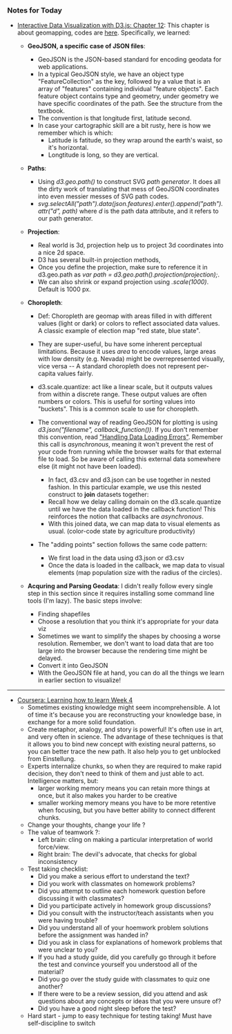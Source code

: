 ### Notes for Today

* [Interactive Data Visualization with D3.js: Chapter 12](http://chimera.labs.oreilly.com/books/1230000000345/ch12.html): This chapter is about geomapping, codes are [here](https://github.com/alignedleft/d3-book/tree/master/chapter_12). Specifically, we learned:

	* **GeoJSON, a specific case of JSON files**:
		
		* GeoJSON is the JSON-based standard for encoding geodata for web applications.
		* In a typical GeoJSON style, we have an object type "FeatureCollection" as the key, followed by a value that is an array of "features" containing individual "feature objects". Each feature object contains type and geometry, under geometry we have specific coordinates of the path. See the structure from the textbook.
		* The convention is that longitude first, latitude second.
		* In case your cartographic skill are a bit rusty, here is how we remember which is which:
			* Latitude is fatitude, so they wrap around the earth's waist, so it's horizontal.
			* Longtitude is long, so they are vertical.

	* **Paths**: 
		
		* Using _d3.geo.path()_ to construct SVG _path generator_. It does all the dirty work of translating that mess of GeoJSON coordinates into even messier messes of SVG path codes.
		* _svg.selectAll("path").data(json.features).enter().append("path").attr("d", path)_ where _d_ is the path data attribute, and it refers to our path generator.

	* **Projection**:

		* Real world is 3d, projection help us to project 3d coordinates into a nice 2d space.
		* D3 has several built-in projection methods, 
		* Once you define the projection, make sure to reference it in d3.geo.path as _var path = d3.geo.path().projection(projection);_.
		* We can also shrink or expand projection using _.scale(1000)_. Default is 1000 px.

	* **Choropleth**:
		
		* Def: Choropleth are geomap with areas filled in with different values (light or dark) or colors to reflect associated data values. A classic example of election map "red state, blue state".
		* They are super-useful, bu have some inherent perceptual limitations. Because it uses _area_ to encode values, large areas with low density (e.g. Nevada) might be overrepresented visually, vice versa -- A standard choropleth does not represent per-capita values fairly.


		* d3.scale.quantize: act like a linear scale, but it outputs values from within a discrete range. These output values are often numbers or colors. This is useful for sorting values into "buckets". This is a common scale to use for choropleth.


		* The conventional way of reading GeoJSON for plotting is using _d3.json("filename", callback_function())_. If you don't remember this convention, read ["Handling Data Loading Errors"](http://chimera.labs.oreilly.com/books/1230000000345/ch05.html#_data). Remember this call is _asynchronous_, meaning it won't prevent the rest of your code from running while the browser waits for that external file to load. So be aware of calling this external data somewhere else (it might not have been loaded).
			* In fact, d3.csv and d3.json can be use together in nested fashion. In this particular example, we use this nested construct to **join** datasets together:
			* Recall how we delay calling domain on the d3.scale.quantize until we have the data loaded in the callback function! This reinforces the notion that callbacks are _asynchronous_.
			* With this joined data, we can map data to visual elements as usual. (color-code state by agriculture productivity) 
		

		* The "adding points" section follows the same code pattern:
			* We first load in the data using d3.json or d3.csv
			* Once the data is loaded in the callback, we map data to visual elements (map population size with the radius of the circles).
		
	* **Acquring and Parsing Geodata**: I didn't really follow every single step in this section since it requires installing some command line tools (I'm lazy). The basic steps involve:
		* Finding shapefiles
		* Choose a resolution that you think it's appropriate for your data viz
		* Sometimes we want to simplify the shapes by choosing a worse resolution. Remember, we don't want to load data that are too large into the browser because the rendering time might be delayed.
		* Convert it into GeoJSON
		* With the GeoJSON file at hand, you can do all the things we learn in earlier section to visualize!

---

* [Coursera: Learning how to learn Week 4]()
	* Sometimes existing knowledge might seem incomprehensible. A lot of time it's because you are reconstructing your knowledge base, in exchange for a more solid foundation.
	* Create metaphor, analogy, and story is powerful! It's often use in art, and very often in science. The advantage of these techniques is that it allows you to bind new concept with existing neural patterns, so you can better trace the new path. It also help you to get unblocked from Einstellung.
	* Experts internalize chunks, so when they are required to make rapid decision, they don't need to think of them and just able to act. Intelligence matters, but:
		* larger working memory means you can retain more things at once, but it also makes you harder to be creative
		* smaller working memory means you have to be more retentive when focusing, but you have better ability to connect different chunks.
	* Change your thoughts, change your life ?
	* The value of teamwork ?:
		* Left brain: cling on making a particular interpretation of world force/view. 
		* Right brain: The devil's advocate, that checks for global inconsistency 
	* Test taking checklist:
		* Did you make a serious effort to understand the text?
		* Did you work with classmates on homework problems?
		* Did you attempt to outline each homework question before discussing it with classmates?
		* Did you participate actively in homework group discussions?
		* Did you consult with the instructor/teach assistants when you were having trouble?
		* Did you understand all of your hoemwork problem solutions before the assignment was handed in?
		* Did you ask in class for explanations of homework problems that were unclear to you?
		* If you had a study guide, did you carefully go through it before the test and convince yourself you understood all of the material?
		* Did you go over the study guide with classmates to quiz one another?
		* If there were to be a review session, did you attend and ask questions about any concepts or ideas that you were unsure of?
		* Did you have a good night sleep before the test?
	* Hard start - jump to easy technique for testing taking! Must have self-discipline to switch
